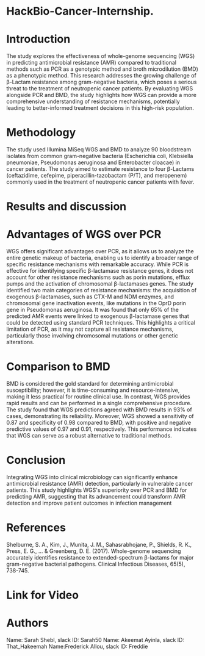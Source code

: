 # HackBio-Cancer-Internship.
# Introduction 
The study explores the effectiveness of whole-genome sequencing (WGS) in predicting antimicrobial resistance (AMR) compared to traditional methods such as PCR as a genotypic method and broth microdilution (BMD) as a phenotypic method. This research addresses the growing challenge of β-Lactam resistance among gram-negative bacteria, which poses a serious threat to the treatment of neutropenic cancer patients. By evaluating WGS alongside PCR and BMD, the study highlights how WGS can provide a more comprehensive understanding of resistance mechanisms, potentially leading to better-informed treatment decisions in this high-risk population. 
# Methodology
The study used Illumina MiSeq WGS and  BMD to analyze 90 bloodstream isolates from common gram-negative bacteria (Escherichia coli, Klebsiella pneumoniae, Pseudomonas aeruginosa and Enterobacter cloacae) in cancer patients. The study aimed to estimate resistance to four β-Lactams (ceftazidime, cefepime, piperacillin-tazobactam (P/T), and meropenem) commonly used in the treatment of neutropenic cancer patients with fever.
# Results and discussion
# Advantages of WGS over PCR
WGS offers significant advantages over PCR, as it allows us to analyze the entire genetic makeup of bacteria, enabling us to identify a broader range of specific resistance mechanisms with remarkable accuracy. While PCR is effective for identifying specific β-lactamase resistance genes, it  does not account for other resistance mechanisms such as porin mutations, efflux pumps and the activation of chromosomal β-lactamases genes. The study identified two main categories of resistance mechanisms: the acquisition of exogenous β-lactamases, such as CTX-M and NDM enzymes, and chromosomal gene inactivation events, like mutations in the OprD porin gene in Pseudomonas aeruginosa. It was found that only 65% of the predicted AMR events were linked to exogenous β-lactamase genes that could be detected using standard PCR techniques. This highlights a critical limitation of PCR, as it may not capture all resistance mechanisms, particularly those involving chromosomal mutations or other genetic alterations.
# Comparison to BMD
BMD is considered the gold standard for determining antimicrobial susceptibility; however, it is time-consuming and resource-intensive, making it less practical for routine clinical use. In contrast, WGS provides rapid results and can be performed in a single comprehensive procedure. The study found that WGS predictions agreed with BMD results in 93% of cases, demonstrating its reliability. Moreover, WGS showed a sensitivity of 0.87 and specificity of 0.98 compared to BMD, with positive and negative predictive values of 0.97 and 0.91, respectively. This performance indicates that WGS can serve as a robust alternative to traditional methods.
# Conclusion 
Integrating WGS into clinical microbiology can significantly enhance antimicrobial resistance (AMR) detection, particularly in vulnerable cancer patients. This study highlights WGS's superiority over PCR and BMD for predicting AMR, suggesting that its advancement could transform AMR detection and improve patient outcomes in infection management
# References 
Shelburne, S. A., Kim, J., Munita, J. M., Sahasrabhojane, P., Shields, R. K., Press, E. G., ... & Greenberg, D. E. (2017). Whole-genome sequencing accurately identifies resistance to extended-spectrum β-lactams for major gram-negative bacterial pathogens. Clinical Infectious Diseases, 65(5), 738-745.

# Link for Video

# Authors
Name: Sarah Shebl, slack ID: Sarah50
Name: Akeemat Ayinla, slack ID: That_Hakeemah
Name:Frederick Allou, slack ID: Freddie

